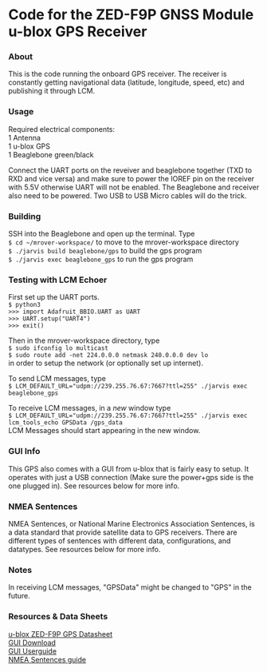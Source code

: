 Code for the ZED-F9P GNSS Module u-blox GPS Receiver
===================================================
### About
This is the code running the onboard GPS receiver. The receiver is constantly getting navigational data (latitude, longitude, speed, etc) and publishing it through LCM.
### Usage
Required electrical components: \
1 Antenna \
1 u-blox GPS \
1 Beaglebone green/black

Connect the UART ports on the reveiver and beaglebone together (TXD to RXD and vice versa) and make sure to power the IOREF pin on the receiver with 5.5V otherwise UART will not be enabled. The Beaglebone and receiver also need to be powered. Two USB to USB Micro cables will do the trick. 

### Building
SSH into the Beaglebone and open up the terminal. Type\
```$ cd ~/mrover-workspace/``` to move to the mrover-workspace directory\
```$ ./jarvis build beaglebone/gps``` to build the gps program\
```$ ./jarvis exec beaglebone_gps``` to run the gps program

### Testing with LCM Echoer
First set up the UART ports.\
```$ python3```\
```>>> import Adafruit_BBIO.UART as UART```\
```>>> UART.setup("UART4")```\
```>>> exit()```

Then in the mrover-workspace directory, type\
```$ sudo ifconfig lo multicast```\
```$ sudo route add -net 224.0.0.0 netmask 240.0.0.0 dev lo```\
in order to setup the network (or optionally set up internet).

To send LCM messages, type\
```$ LCM_DEFAULT_URL="udpm://239.255.76.67:7667?ttl=255" ./jarvis exec beaglebone_gps```

To receive LCM messages, in a *new* window type\
```$ LCM_DEFAULT_URL="udpm://239.255.76.67:7667?ttl=255" ./jarvis exec lcm_tools_echo GPSData /gps_data```\
LCM Messages should start appearing in the new window.

### GUI Info
This GPS also comes with a GUI from u-blox that is fairly easy to setup. It operates with just a USB connection (Make sure the power+gps side is the one plugged in). See resources below for more info.

### NMEA Sentences
NMEA Sentences, or National Marine Electronics Association Sentences, is a data standard that provide satellite data to GPS receivers. There are different types of sentences with different data, configurations, and datatypes. See resources below for more info.

### Notes
In receiving LCM messages, "GPSData" might be changed to "GPS" in the future.

### Resources & Data Sheets
[u-blox ZED-F9P GPS Datasheet](https://www.u-blox.com/sites/default/files/ZED-F9P_DataSheet_%28UBX-17051259%29.pdf)\
[GUI Download](https://www.u-blox.com/en/product/u-center)\
[GUI Userguide](https://www.u-blox.com/sites/default/files/u-center_Userguide_%28UBX-13005250%29.pdf)\
[NMEA Sentences guide](https://www.gpsinformation.org/dale/nmea.htm)
